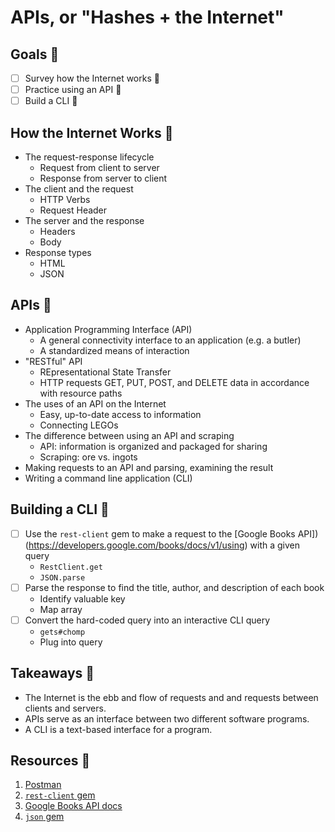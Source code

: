 # APIs, or "Hashes + the Internet"

## Goals 🦁

- [ ] Survey how the Internet works 🧭
- [ ] Practice using an API 🧱
- [ ] Build a CLI 📮

## How the Internet Works 🧭

- The request-response lifecycle
  - Request from client to server
  - Response from server to client
- The client and the request
  - HTTP Verbs
  - Request Header
- The server and the response
  - Headers
  - Body
- Response types
  - HTML
  - JSON

## APIs 🧱

- Application Programming Interface (API)
  - A general connectivity interface to an application (e.g. a butler)
  - A standardized means of interaction
- "RESTful" API
  - REpresentational State Transfer
  - HTTP requests GET, PUT, POST, and DELETE data in accordance with resource paths
- The uses of an API on the Internet
  - Easy, up-to-date access to information
  - Connecting LEGOs
- The difference between using an API and scraping
  - API: information is organized and packaged for sharing
  - Scraping: ore vs. ingots
- Making requests to an API and parsing, examining the result
- Writing a command line application (CLI)

## Building a CLI 📮

- [ ] Use the `rest-client` gem to make a request to the [Google Books API])(https://developers.google.com/books/docs/v1/using) with a given query
  - `RestClient.get`
  - `JSON.parse`
- [ ] Parse the response to find the title, author, and description of each book
  - Identify valuable key
  - Map array
- [ ] Convert the hard-coded query into an interactive CLI query
  - `gets#chomp`
  - Plug into query

## Takeaways 🐋

- The Internet is the ebb and flow of requests and and requests between clients and servers.
- APIs serve as an interface between two different software programs.
- A CLI is a text-based interface for a program.

## Resources 💎

1. [Postman](https://www.getpostman.com/)
2. [`rest-client` gem](https://github.com/rest-client/rest-client#usage-raw-url)
3. [Google Books API docs](https://developers.google.com/books/docs/v1/using#WorkingVolumes)
4. [`json` gem](https://ruby-doc.org/stdlib-2.0.0/libdoc/json/rdoc/JSON.html#method-i-parse)
